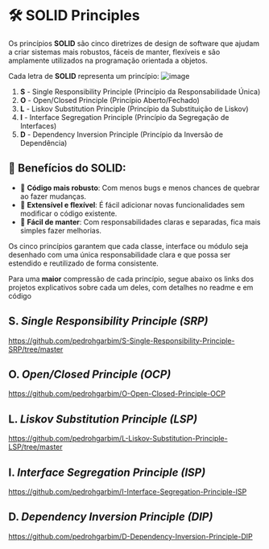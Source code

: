 # 🛠️ SOLID Principles  

Os princípios **SOLID** são cinco diretrizes de design de software que ajudam a criar sistemas mais robustos, fáceis de manter, flexíveis e são amplamente utilizados na programação orientada a objetos.

Cada letra de **SOLID** representa um princípio:
![image](https://github.com/user-attachments/assets/d5924c36-180f-45c5-a5d1-688c1ac8c444)


1. **S** - Single Responsibility Principle (Princípio da Responsabilidade Única)
2. **O** - Open/Closed Principle (Princípio Aberto/Fechado)
3. **L** - Liskov Substitution Principle (Princípio da Substituição de Liskov)
4. **I** - Interface Segregation Principle (Princípio da Segregação de Interfaces)
5. **D** - Dependency Inversion Principle (Princípio da Inversão de Dependência)

## 🌟 Benefícios do SOLID:
- 💪 **Código mais robusto**: Com menos bugs e menos chances de quebrar ao fazer mudanças.
- 🧩 **Extensível e flexível**: É fácil adicionar novas funcionalidades sem modificar o código existente.
- 🚀 **Fácil de manter**: Com responsabilidades claras e separadas, fica mais simples fazer melhorias.

Os cinco princípios garantem que cada classe, interface ou módulo seja desenhado com uma única responsabilidade clara e que possa ser estendido e reutilizado de forma consistente.

Para uma **maior** compressão de cada princípio, segue abaixo os links dos projetos explicativos sobre cada um deles, com detalhes no readme e em código 

##  S. *Single Responsibility Principle (SRP)*
https://github.com/pedrohgarbim/S-Single-Responsibility-Principle-SRP/tree/master
##  O. *Open/Closed Principle (OCP)*
https://github.com/pedrohgarbim/O-Open-Closed-Principle-OCP
##  L. *Liskov Substitution Principle (LSP)*
https://github.com/pedrohgarbim/L-Liskov-Substitution-Principle-LSP/tree/master
##  I. *Interface Segregation Principle (ISP)*
https://github.com/pedrohgarbim/I-Interface-Segregation-Principle-ISP
##  D. *Dependency Inversion Principle (DIP)*
https://github.com/pedrohgarbim/D-Dependency-Inversion-Principle-DIP
